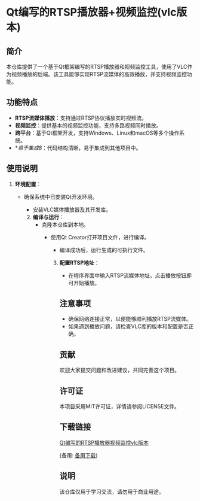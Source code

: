 # Qt编写的RTSP播放器+视频监控(vlc版本)

## 简介
本仓库提供了一个基于Qt框架编写的RTSP播放器和视频监控工具，使用了VLC作为视频播放的后端。该工具能够实现RTSP流媒体的高效播放，并支持视频监控功能。

## 功能特点
- **RTSP流媒体播放**：支持通过RTSP协议播放实时视频流。
- **视频监控**：提供基本的视频监控功能，支持多路视频同时播放。
- **跨平台**：基于Qt框架开发，支持Windows、Linux和macOS等多个操作系统。
- **易于集成8*：代码结构清晰，易于集成到其他项目中。

## 使用说明
1. **环境配置**：
   - 确保系统中已安装Qt开发环境。
      - 安装VLC媒体播放器及其开发库。

      2. **编译与运行**：
         - 克隆本仓库到本地。
            - 使用Qt Creator打开项目文件，进行编译。
               - 编译成功后，运行生成的可执行文件。

               3. **配置RTSP地址**：
                  - 在程序界面中输入RTSP流媒体地址，点击播放按钮即可开始播放。

                  ## 注意事项
                  - 确保网络连接正常，以便能够顺利播放RTSP流媒体。
                  - 如果遇到播放问题，请检查VLC库的版本和配置是否正确。

                  ## 贡献
                  欢迎大家提交问题和改进建议，共同完善这个项目。

                  ## 许可证
                  本项目采用MIT许可证，详情请参阅LICENSE文件。

                  ## 下载链接
                  [Qt编写的RTSP播放器视频监控vlc版本](https://pan.quark.cn/s/8dc5bea4cb46) 

                  (备用: [备用下载](https://pan.baidu.com/s/1VRrEGkHZmu_VJTzS1uwcVw?pwd=1234))

                  ## 说明

                  该仓库仅用于学习交流，请勿用于商业用途。
